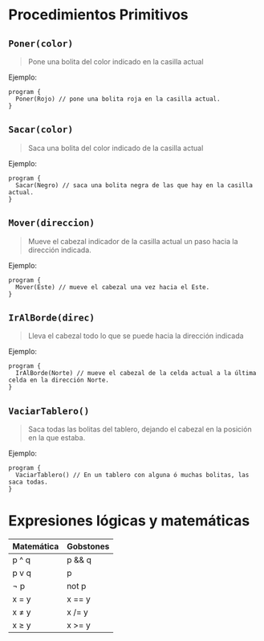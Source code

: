 # Procedimientos Primitivos

## `Poner(color)`

> Pone una bolita del color indicado en la casilla actual

Ejemplo: 

```gobstones
program {
  Poner(Rojo) // pone una bolita roja en la casilla actual.
}
```

## `Sacar(color)`

> Saca una bolita del color indicado de la casilla actual

Ejemplo: 

```gobstones
program {
  Sacar(Negro) // saca una bolita negra de las que hay en la casilla actual.
}
```

## `Mover(direccion)`

> Mueve el cabezal indicador de la casilla actual un paso hacia la dirección indicada.

Ejemplo: 

```gobstones
program {
  Mover(Este) // mueve el cabezal una vez hacia el Este.
}
```

## `IrAlBorde(direc)`

> Lleva el cabezal todo lo que se puede hacia la dirección indicada

Ejemplo: 

```gobstones
program {
  IrAlBorde(Norte) // mueve el cabezal de la celda actual a la última celda en la dirección Norte.
}
```

## `VaciarTablero()`

> Saca todas las bolitas del tablero, dejando el cabezal en la posición en la que estaba.

Ejemplo: 

```gobstones
program {
  VaciarTablero() // En un tablero con alguna ó muchas bolitas, las saca todas.
}
```

# Expresiones lógicas y matemáticas

| Matemática | Gobstones |
|------------|-----------|
| p ^ q      | p && q    |
| p v q      | p || q    |
| ¬ p        | not p     |
| x = y      | x == y    |
| x ≠ y      | x /= y    |
| x ≥ y      | x >= y    |

